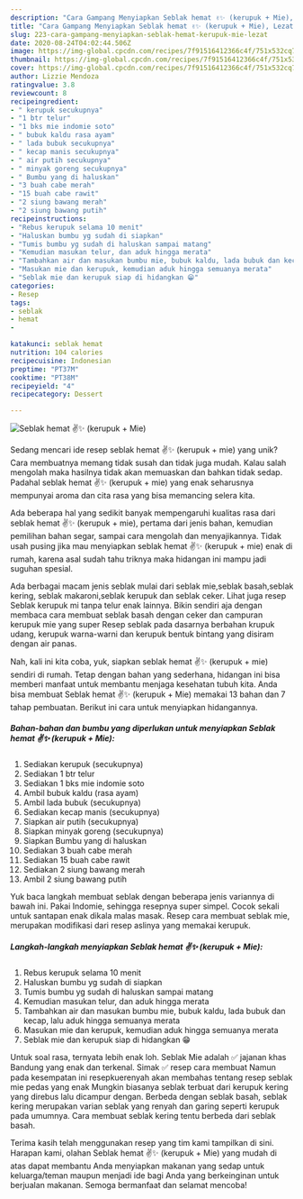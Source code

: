 ```yaml
---
description: "Cara Gampang Menyiapkan Seblak hemat ✌️✨ (kerupuk + Mie), Lezat"
title: "Cara Gampang Menyiapkan Seblak hemat ✌️✨ (kerupuk + Mie), Lezat"
slug: 223-cara-gampang-menyiapkan-seblak-hemat-kerupuk-mie-lezat
date: 2020-08-24T04:02:44.506Z
image: https://img-global.cpcdn.com/recipes/7f91516412366c4f/751x532cq70/seblak-hemat-✌️✨-kerupuk-mie-foto-resep-utama.jpg
thumbnail: https://img-global.cpcdn.com/recipes/7f91516412366c4f/751x532cq70/seblak-hemat-✌️✨-kerupuk-mie-foto-resep-utama.jpg
cover: https://img-global.cpcdn.com/recipes/7f91516412366c4f/751x532cq70/seblak-hemat-✌️✨-kerupuk-mie-foto-resep-utama.jpg
author: Lizzie Mendoza
ratingvalue: 3.8
reviewcount: 8
recipeingredient:
- " kerupuk secukupnya"
- "1 btr telur"
- "1 bks mie indomie soto"
- " bubuk kaldu rasa ayam"
- " lada bubuk secukupnya"
- " kecap manis secukupnya"
- " air putih secukupnya"
- " minyak goreng secukupnya"
- " Bumbu yang di haluskan"
- "3 buah cabe merah"
- "15 buah cabe rawit"
- "2 siung bawang merah"
- "2 siung bawang putih"
recipeinstructions:
- "Rebus kerupuk selama 10 menit"
- "Haluskan bumbu yg sudah di siapkan"
- "Tumis bumbu yg sudah di haluskan sampai matang"
- "Kemudian masukan telur, dan aduk hingga merata"
- "Tambahkan air dan masukan bumbu mie, bubuk kaldu, lada bubuk dan kecap, lalu aduk hingga semuanya merata"
- "Masukan mie dan kerupuk, kemudian aduk hingga semuanya merata"
- "Seblak mie dan kerupuk siap di hidangkan 😁"
categories:
- Resep
tags:
- seblak
- hemat
- 

katakunci: seblak hemat  
nutrition: 104 calories
recipecuisine: Indonesian
preptime: "PT37M"
cooktime: "PT38M"
recipeyield: "4"
recipecategory: Dessert

---
```



![Seblak hemat ✌️✨ (kerupuk + Mie)](https://img-global.cpcdn.com/recipes/7f91516412366c4f/751x532cq70/seblak-hemat-✌️✨-kerupuk-mie-foto-resep-utama.jpg)

Sedang mencari ide resep seblak hemat ✌️✨ (kerupuk + mie) yang unik? Cara membuatnya memang tidak susah dan tidak juga mudah. Kalau salah mengolah maka hasilnya tidak akan memuaskan dan bahkan tidak sedap. Padahal seblak hemat ✌️✨ (kerupuk + mie) yang enak seharusnya mempunyai aroma dan cita rasa yang bisa memancing selera kita.

Ada beberapa hal yang sedikit banyak mempengaruhi kualitas rasa dari seblak hemat ✌️✨ (kerupuk + mie), pertama dari jenis bahan, kemudian pemilihan bahan segar, sampai cara mengolah dan menyajikannya. Tidak usah pusing jika mau menyiapkan seblak hemat ✌️✨ (kerupuk + mie) enak di rumah, karena asal sudah tahu triknya maka hidangan ini mampu jadi suguhan spesial.

Ada berbagai macam jenis seblak mulai dari seblak mie,seblak basah,seblak kering, seblak makaroni,seblak kerupuk dan seblak ceker. Lihat juga resep Seblak kerupuk mi tanpa telur enak lainnya. Bikin sendiri aja dengan membaca cara membuat seblak basah dengan ceker dan campuran kerupuk mie yang super Resep seblak pada dasarnya berbahan krupuk udang, kerupuk warna-warni dan kerupuk bentuk bintang yang disiram dengan air panas.


Nah, kali ini kita coba, yuk, siapkan seblak hemat ✌️✨ (kerupuk + mie) sendiri di rumah. Tetap dengan bahan yang sederhana, hidangan ini bisa memberi manfaat untuk membantu menjaga kesehatan tubuh kita. Anda bisa membuat Seblak hemat ✌️✨ (kerupuk + Mie) memakai 13 bahan dan 7 tahap pembuatan. Berikut ini cara untuk menyiapkan hidangannya.

<!--inarticleads1-->

##### Bahan-bahan dan bumbu yang diperlukan untuk menyiapkan Seblak hemat ✌️✨ (kerupuk + Mie):

1. Sediakan  kerupuk (secukupnya)
1. Sediakan 1 btr telur
1. Sediakan 1 bks mie indomie soto
1. Ambil  bubuk kaldu (rasa ayam)
1. Ambil  lada bubuk (secukupnya)
1. Sediakan  kecap manis (secukupnya)
1. Siapkan  air putih (secukupnya)
1. Siapkan  minyak goreng (secukupnya)
1. Siapkan  Bumbu yang di haluskan
1. Sediakan 3 buah cabe merah
1. Sediakan 15 buah cabe rawit
1. Sediakan 2 siung bawang merah
1. Ambil 2 siung bawang putih


Yuk baca langkah membuat seblak dengan beberapa jenis variannya di bawah ini. Pakai Indomie, sehingga resepnya super simpel. Cocok sekali untuk santapan enak dikala malas masak. Resep cara membuat seblak mie, merupakan modifikasi dari resep aslinya yang memakai kerupuk. 

<!--inarticleads2-->

##### Langkah-langkah menyiapkan Seblak hemat ✌️✨ (kerupuk + Mie):

1. Rebus kerupuk selama 10 menit
1. Haluskan bumbu yg sudah di siapkan
1. Tumis bumbu yg sudah di haluskan sampai matang
1. Kemudian masukan telur, dan aduk hingga merata
1. Tambahkan air dan masukan bumbu mie, bubuk kaldu, lada bubuk dan kecap, lalu aduk hingga semuanya merata
1. Masukan mie dan kerupuk, kemudian aduk hingga semuanya merata
1. Seblak mie dan kerupuk siap di hidangkan 😁


Untuk soal rasa, ternyata lebih enak loh. Seblak Mie adalah ✅ jajanan khas Bandung yang enak dan terkenal. Simak ✅ resep cara membuat Namun pada kesempatan ini resepkuerenyah akan membahas tentang resep seblak mie pedas yang enak Mungkin biasanya seblak terbuat dari kerupuk kering yang direbus lalu dicampur dengan. Berbeda dengan seblak basah, seblak kering merupakan varian seblak yang renyah dan garing seperti kerupuk pada umumnya. Cara membuat seblak kering tentu berbeda dari seblak basah. 

Terima kasih telah menggunakan resep yang tim kami tampilkan di sini. Harapan kami, olahan Seblak hemat ✌️✨ (kerupuk + Mie) yang mudah di atas dapat membantu Anda menyiapkan makanan yang sedap untuk keluarga/teman maupun menjadi ide bagi Anda yang berkeinginan untuk berjualan makanan. Semoga bermanfaat dan selamat mencoba!
